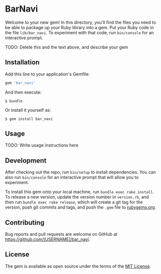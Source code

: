 # BarNavi

Welcome to your new gem! In this directory, you'll find the files you need to be able to package up your Ruby library into a gem. Put your Ruby code in the file `lib/bar_navi`. To experiment with that code, run `bin/console` for an interactive prompt.

TODO: Delete this and the text above, and describe your gem

## Installation

Add this line to your application's Gemfile:

```ruby
gem 'bar_navi'
```

And then execute:

    $ bundle

Or install it yourself as:

    $ gem install bar_navi

## Usage

TODO: Write usage instructions here

## Development

After checking out the repo, run `bin/setup` to install dependencies. You can also run `bin/console` for an interactive prompt that will allow you to experiment.

To install this gem onto your local machine, run `bundle exec rake install`. To release a new version, update the version number in `version.rb`, and then run `bundle exec rake release`, which will create a git tag for the version, push git commits and tags, and push the `.gem` file to [rubygems.org](https://rubygems.org).

## Contributing

Bug reports and pull requests are welcome on GitHub at https://github.com/[USERNAME]/bar_navi.


## License

The gem is available as open source under the terms of the [MIT License](http://opensource.org/licenses/MIT).

